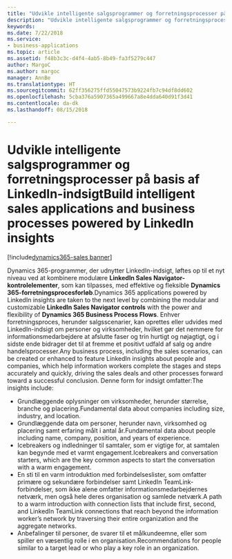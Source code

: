 ```yaml
---
title: "Udvikle intelligente salgsprogrammer og forretningsprocesser på basis af LinkedIn-indsigt"
description: "Udvikle intelligente salgsprogrammer og forretningsprocesser på basis af LinkedIn-indsigt"
keywords: 
ms.date: 7/22/2018
ms.service:
- business-applications
ms.topic: article
ms.assetid: f48b3c3c-d4f4-4ab5-8b49-fa3f5279c447
author: MargoC
ms.author: margoc
manager: AnnBe
ms.translationtype: HT
ms.sourcegitcommit: 62ff356275ffd55047573b9224fb7c94df8dd602
ms.openlocfilehash: 5cba376a5907365a499667a8e4dda640d91f3d41
ms.contentlocale: da-dk
ms.lasthandoff: 08/15/2018

---
```


# <a name="build-intelligent-sales-applications-and-business-processes-powered-by-linkedin-insights"></a><span data-ttu-id="063f5-103">Udvikle intelligente salgsprogrammer og forretningsprocesser på basis af LinkedIn-indsigt</span><span class="sxs-lookup"><span data-stu-id="063f5-103">Build intelligent sales applications and business processes powered by LinkedIn insights</span></span>

[!include[dynamics365-sales banner](../includes/dynamics365-sales.md)]





<span data-ttu-id="063f5-104">Dynamics 365-programmer, der udnytter LinkedIn-indsigt, løftes op til et nyt niveau ved at kombinere modulære **LinkedIn Sales Navigator-kontrolelementer**, som kan tilpasses, med effektive og fleksible **Dynamics 365-forretningsprocesforløb**.</span><span class="sxs-lookup"><span data-stu-id="063f5-104">Dynamics 365 applications powered by LinkedIn insights are taken to the next level by combining the modular and customizable **LinkedIn Sales Navigator controls** with the power and flexibility of **Dynamics 365 Business Process Flows**.</span></span> <span data-ttu-id="063f5-105">Enhver forretningsproces, herunder salgsscenarier, kan oprettes eller udvides med LinkedIn-indsigt om personer og virksomheder, hvilket gør det nemmere for informationsmedarbejdere at afslutte faser og trin hurtigt og nøjagtigt, og i sidste ende bidrager det til at fremme et positivt udfald af salg og andre handelsprocesser.</span><span class="sxs-lookup"><span data-stu-id="063f5-105">Any business process, including the sales scenarios, can be created or enhanced to feature LinkedIn insights about people and companies, which help information workers complete the stages and steps accurately and quickly, driving the sales deals and other processes forward toward a successful conclusion.</span></span> <span data-ttu-id="063f5-106">Denne form for indsigt omfatter:</span><span class="sxs-lookup"><span data-stu-id="063f5-106">The insights include:</span></span>

-   <span data-ttu-id="063f5-107">Grundlæggende oplysninger om virksomheder, herunder størrelse, branche og placering.</span><span class="sxs-lookup"><span data-stu-id="063f5-107">Fundamental data about companies including size, industry, and location.</span></span>
-   <span data-ttu-id="063f5-108">Grundlæggende data om personer, herunder navn, virksomhed og placering samt erfaring målt i antal år.</span><span class="sxs-lookup"><span data-stu-id="063f5-108">Fundamental data about people including name, company, position, and years of experience.</span></span>
-   <span data-ttu-id="063f5-109">Icebreakers og indledninger til samtaler, som er vigtige for, at samtalen kan begynde med et varmt engagement.</span><span class="sxs-lookup"><span data-stu-id="063f5-109">Icebreakers and conversation starters, which are the key common aspects to start the conversation with a warm engagement.</span></span>
-   <span data-ttu-id="063f5-110">En sti til en varm introduktion med forbindelseslister, som omfatter primære og sekundære forbindelser samt LinkedIn TeamLink-forbindelser, som ikke alene omfatter informationsmedarbejdernes netværk, men også hele deres organisation og samlede netværk.</span><span class="sxs-lookup"><span data-stu-id="063f5-110">A path to a warm introduction with connection lists that include first, second, and LinkedIn TeamLink connections that reach beyond the information worker’s network by traversing their entire organization and the aggregate networks.</span></span>
-   <span data-ttu-id="063f5-111">Anbefalinger til personer, de svarer til et målkundeemne, eller som spiller en væsentlig rolle i en organisation.</span><span class="sxs-lookup"><span data-stu-id="063f5-111">Recommendations for people similar to a target lead or who play a key role in an organization.</span></span>



